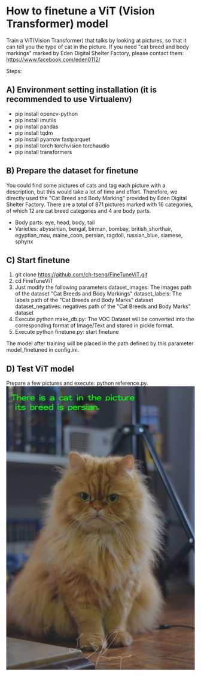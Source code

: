 # How to finetune a ViT (Vision Transformer) model

Train a ViT(Vision Transformer) that talks by looking at pictures, so that it can tell you the type of cat in the picture.
If you need "cat breed and body markings" marked by Eden Digital Shelter Factory, please contact them: https://www.facebook.com/eden0112/

Steps:
## A) Environment setting installation (it is recommended to use Virtualenv)
- pip install opencv-python
- pip install imutils
- pip install pandas
- pip install tqdm
- pip install pyarrow fastparquet
- pip install torch torchvision torchaudio
- pip install transformers

## B) Prepare the dataset for finetune
You could find some pictures of cats and tag each picture with a description, but this would take a lot of time and effort. Therefore, we directly used the "Cat Breed and Body Marking" provided by Eden Digital Shelter Factory. There are a total of 871 pictures marked with 16 categories, of which 12 are cat breed categories and 4 are body parts.
   - Body parts: eye, head, body, tail
   - Varieties: abyssinian, bengal, birman, bombay, british_shorthair, egyptian_mau, maine_coon, persian, ragdoll, russian_blue, siamese, sphynx
  
## C) Start finetune
   1. git clone https://github.com/ch-tseng/FineTuneViT.git
   2. cd FineTuneViT
   3. Just modify the following parameters
      dataset_images: The images path of the dataset "Cat Breeds and Body Markings"
      dataset_labels: The labels path of the "Cat Breeds and Body Marks" dataset
      dataset_negatives: negatives path of the "Cat Breeds and Body Marks" dataset
   4. Execute python make_db.py: The VOC Dataset will be converted into the corresponding format of Image/Text and stored in pickle format.
   5. Execute python finetune.py: start finetune
  
   The model after training will be placed in the path defined by this parameter model_finetuned in config.ini.
  
## D) Test ViT model
Prepare a few pictures and execute: python reference.py.
![Demo1](https://github.com/ch-tseng/FineTuneViT/blob/main/demos/predict1.jpg)
